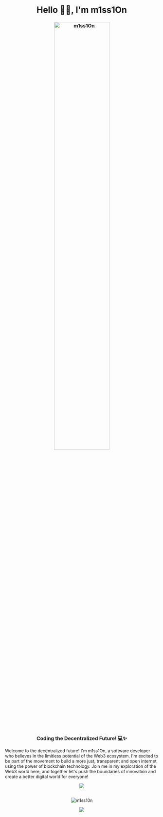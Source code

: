 <h1 align="center">
    Hello 🐱‍👤, I'm m1ss1On
</h1>
<h3 align="center" >
    <img src="https://s12.gifyu.com/images/Sr3Vc.gif" alt="m1ss1On" width="60%" />
  <br>
    Coding the Decentralized Future! 💻✨
  
  
  
</h3>
<p align="center" >

Welcome to the decentralized future! I'm m1ss1On, a software developer who believes in the limitless potential of the Web3 ecosystem. I'm excited to be part of the movement to build a more just, transparent and open internet using the power of blockchain technology. Join me in my exploration of the Web3 world here, and together let's push the boundaries of innovation and create a better digital world for everyone!

<div align="center">
    <img src="https://skillicons.dev/icons?i=rust,solidity,javascript,vscode,github,arch,bash,git,gmail,debian,obsidian,ubuntu" />
</div>
<br>
<p align="center"> 
    <img  src="https://github-readme-stats.vercel.app/api?username=m1ss1On-webthree&show_icons=true&locale=en&theme=dark" alt="m1ss10n" /> 
</p>
<p align="center">
    <img src="https://s2.gifyu.com/images/standard5d9b0342341dd575.gif" />

</p>
